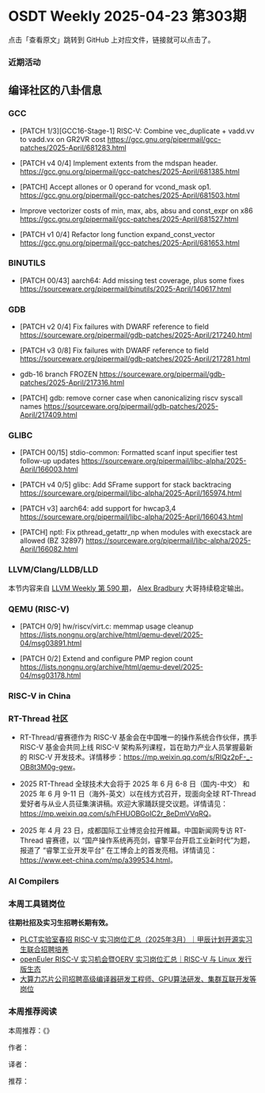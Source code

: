 # OSDT Weekly 2025-04-23 第303期

点击「查看原文」跳转到 GitHub 上对应文件，链接就可以点击了。

### 近期活动

## 编译社区的八卦信息

### GCC

- [PATCH 1/3][GCC16-Stage-1] RISC-V: Combine vec_duplicate + vadd.vv to vadd.vx on GR2VR cost
  https://gcc.gnu.org/pipermail/gcc-patches/2025-April/681283.html

- [PATCH v4 0/4] Implement extents from the mdspan header.
  https://gcc.gnu.org/pipermail/gcc-patches/2025-April/681385.html

- [PATCH] Accept allones or 0 operand for vcond_mask op1.
  https://gcc.gnu.org/pipermail/gcc-patches/2025-April/681503.html

- Improve vectorizer costs of min, max, abs, absu and const_expr on x86
  https://gcc.gnu.org/pipermail/gcc-patches/2025-April/681527.html

- [PATCH v1 0/4] Refactor long function expand_const_vector
  https://gcc.gnu.org/pipermail/gcc-patches/2025-April/681653.html

### BINUTILS

- [PATCH 00/43] aarch64: Add missing test coverage, plus some fixes
  https://sourceware.org/pipermail/binutils/2025-April/140617.html

### GDB

- [PATCH v2 0/4] Fix failures with DWARF reference to field
  https://sourceware.org/pipermail/gdb-patches/2025-April/217240.html

- [PATCH v3 0/8] Fix failures with DWARF reference to field
  https://sourceware.org/pipermail/gdb-patches/2025-April/217281.html

- gdb-16 branch FROZEN
  https://sourceware.org/pipermail/gdb-patches/2025-April/217316.html

- [PATCH] gdb: remove corner case when canonicalizing riscv syscall names
  https://sourceware.org/pipermail/gdb-patches/2025-April/217409.html

### GLIBC

- [PATCH 00/15] stdio-common: Formatted scanf input specifier test follow-up updates
  https://sourceware.org/pipermail/libc-alpha/2025-April/166003.html

- [PATCH v4 0/5] glibc: Add SFrame support for stack backtracing
  https://sourceware.org/pipermail/libc-alpha/2025-April/165974.html

- [PATCH v3] aarch64: add support for hwcap3,4
  https://sourceware.org/pipermail/libc-alpha/2025-April/166043.html

- [PATCH] nptl: Fix pthread_getattr_np when modules with execstack are allowed (BZ 32897)
  https://sourceware.org/pipermail/libc-alpha/2025-April/166082.html

### LLVM/Clang/LLDB/LLD

本节内容来自 [LLVM Weekly 第 590 期](http://llvmweekly.org/issue/590)，
[Alex Bradbury](https://www.linkedin.com/in/alex-bradbury/) 大哥持续稳定输出。

### QEMU (RISC-V)

- [PATCH 0/9] hw/riscv/virt.c: memmap usage cleanup
  https://lists.nongnu.org/archive/html/qemu-devel/2025-04/msg03891.html

- [PATCH 0/2] Extend and configure PMP region count
  https://lists.nongnu.org/archive/html/qemu-devel/2025-04/msg03178.html

### RISC-V in China

### RT-Thread 社区

- RT-Thread/睿赛德作为 RISC-V 基金会在中国唯一的操作系统合作伙伴，携手 RISC-V 基金会共同上线 RISC-V 架构系列课程，旨在助力产业人员掌握最新的 RISC-V 开发技术。详情移步：<https://mp.weixin.qq.com/s/RlQz2pF-_-OB8t3M0g-gew>。

- 2025 RT-Thread 全球技术大会将于 2025 年 6 月 6-8 日（国内-中文） 和 2025 年 6 月 9-11 日（海外-英文）以在线方式召开，现面向全球 RT-Thread 爱好者与从业人员征集演讲稿。欢迎大家踊跃提交议题。详情请见：<https://mp.weixin.qq.com/s/hFHUOBGoIC2r_8eDmVVqRQ>。

- 2025 年 4 月 23 日，成都国际工业博览会拉开帷幕。中国新闻网专访 RT-Thread 睿赛德，以 “国产操作系统再亮剑，睿擎平台开启工业新时代”为题，报道了 “睿擎工业开发平台” 在工博会上的首发亮相。详情请见：<https://www.eet-china.com/mp/a399534.html>。

### AI Compilers

### 本周工具链岗位

**往期社招及实习生招聘长期有效。**

- [PLCT实验室春招 RISC-V 实习岗位汇总（2025年3月）｜甲辰计划开源实习生联合招聘培养](https://mp.weixin.qq.com/s/no5v_YeGI3LUE7mYv5wUpQ)
- [openEuler RISC-V 实习机会暨OERV 实习岗位汇总｜RISC-V 与 Linux 发行版生态](https://mp.weixin.qq.com/s/87XEhORtte_iTTZqjinX2g)
- [大算力芯片公司招聘高级编译器研发工程师、GPU算法研发、集群互联开发等岗位](https://mp.weixin.qq.com/s/ONoNJ5jZmL794AdtlHrDuQ)

### 本周推荐阅读

本周推荐：《》

作者：

译者：

推荐：
